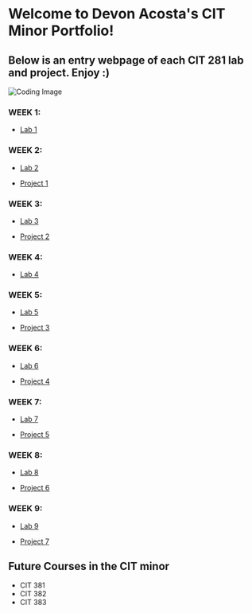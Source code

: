 # Welcome to Devon Acosta's CIT Minor Portfolio!

## Below is an entry webpage of each CIT 281 lab and project. Enjoy :)
![Coding Image](https://images.unsplash.com/photo-1555066931-4365d14bab8c?ixlib=rb-1.2.1&ixid=MnwxMjA3fDB8MHxwaG90by1wYWdlfHx8fGVufDB8fHx8&auto=format&fit=crop&w=1740&q=80)

### WEEK 1:
- [Lab 1](https://devonacosta.github.io/cit281-lab1/)

### WEEK 2:
- [Lab 2](https://devonacosta.github.io/cit281-lab2/)  

- [Project 1](https://devonacosta.github.io/cit281-p1/)

### WEEK 3:
- [Lab 3](https://devonacosta/github.io/cit281-lab3/) 

- [Project 2](https://devonacosta/github.io/cit281-p2/)

### WEEK 4:
- [Lab 4](https://devonacosta/github.io/cit281-lab4/) 

### WEEK 5:
- [Lab 5](https://devonacosta/github.io/cit281-lab5/)

- [Project 3](https://devonacosta/github.io/cit281-p3/)

### WEEK 6:
- [Lab 6](https://devonacosta/github.io/cit281-lab6/)

- [Project 4](https://devonacosta/github.io/cit281-p4/)

### WEEK 7:
- [Lab 7](https://devonacosta/github.io/cit281-lab7/) 

- [Project 5](https://devonacosta/github.io/cit281-p5/)

### WEEK 8:
- [Lab 8](https://devonacosta/github.io/cit281-lab8/)  

- [Project 6](https://devonacosta/github.io/cit281-p6/) 

### WEEK 9:
- [Lab 9](https://devonacosta/github.io/cit281-lab9/) 

- [Project 7](https://devonacosta/github.io/cit281-p7/)

## Future Courses in the CIT minor
- CIT 381
- CIT 382
- CIT 383
